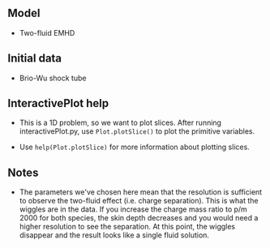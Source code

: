 Model
-----
  - Two-fluid EMHD



Initial data
------------
  - Brio-Wu shock tube



InteractivePlot help
--------------------
  - This is a 1D problem, so we want to plot slices. After running
  interactivePlot.py, use
      `Plot.plotSlice()`
  to plot the primitive variables.

  - Use
      `help(Plot.plotSlice)`
    for more information about plotting slices.



Notes
-----
  - The parameters we've chosen here mean that the resolution is sufficient to
  observe the two-fluid effect (i.e. charge separation). This is what the wiggles
  are in the data. If you increase the charge mass ratio to p/m 2000 for both
  species, the skin depth decreases and you would need a higher resolution to
  see the separation. At this point, the wiggles disappear and the result looks
  like a single fluid solution.
